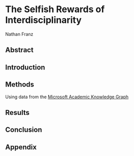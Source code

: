The Selfish Rewards of Interdisciplinarity
================
Nathan Franz

## Abstract

## Introduction

## Methods

Using data from the [Microsoft Academic Knowledge
Graph](http://ma-graph.org/)

## Results

## Conclusion

## Appendix
